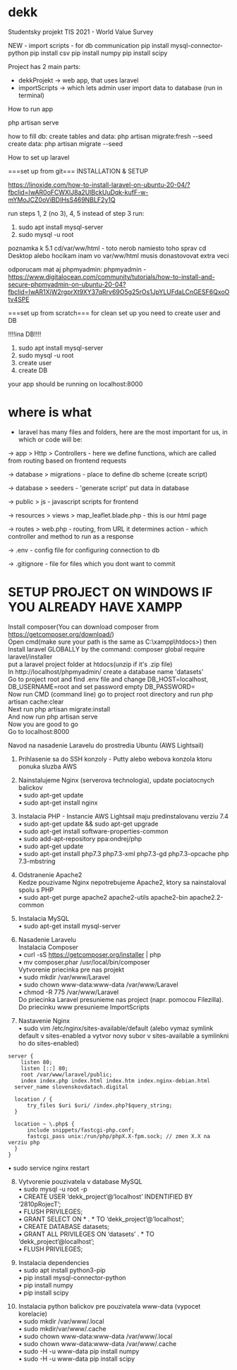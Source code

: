 # dekk
Studentsky projekt TIS 2021 - World  Value Survey

NEW - import scripts - for db communication
pip install mysql-connector-python 
pip install csv
pip install numpy
pip install scipy

Project has 2 main parts:
- dekkProjekt -> web app, that uses laravel
- importScripts -> which lets admin user import data to database (run in terminal)

How to run app

php artisan serve

how to fill db:
create tables and data: php artisan migrate:fresh --seed
create data: php artisan migrate --seed

How to set up laravel

===set up from git===
INSTALLATION & SETUP

https://linoxide.com/how-to-install-laravel-on-ubuntu-20-04/?fbclid=IwAR0oFCWXlJ8a2UlBckUuDqk-kufF-w-mYMoJCZ0oViBDIHsS469NBLF2y1Q

run steps 1, 2 (no 3), 4, 5
instead of step 3 run: 
1. sudo apt install mysql-server
2. sudo mysql -u root

poznamka k 5.1 cd/var/ww/html - toto nerob
namiesto toho sprav cd Desktop alebo hocikam inam
vo var/ww/html musis donastovovat extra veci 

odporucam mat aj phpmyadmin:
phpmyadmin - https://www.digitalocean.com/community/tutorials/how-to-install-and-secure-phpmyadmin-on-ubuntu-20-04?fbclid=IwAR1XjW2rgprXt9XY37qRrv69O5g25rOs1JpYLUFdaLCnGESF6QxoOtv4SPE


===set up from scratch===
for clean set up you need to create user and DB

!!!!ina DB!!!!
1. sudo apt install mysql-server
2. sudo mysql -u root
3. create user 
4. create DB


your app should be running on localhost:8000

# where is what
- laravel has many files and folders, here are the most important for us, in which or code will be:

-> app > Http > Controllers - here we define functions, which are called from routing based on frontend requests

-> database > migrations - place to define db scheme (create script)

-> database > seeders - 'generate script' put data in database

-> public > js - javascript scripts for frontend

-> resources > views > map_leaflet.blade.php - this is our html page

-> routes > web.php - routing, from URL it determines action - which controller and method to run as a response

-> .env - config file for configuring connection to db

-> .gitignore - file for files which you dont want to commit

# SETUP PROJECT ON WINDOWS IF YOU ALREADY HAVE XAMPP

Install composer(You can download composer from https://getcomposer.org/download/)<br />
Open cmd(make sure your path is the same as C:\xampp\htdocs>) then<br />
Install laravel GLOBALLY by the command: composer global require laravel/installer<br />
put a laravel project folder at htdocs(unzip if it's .zip file)<br />
In http://localhost/phpmyadmin/ create a database name 'datasets'<br />
Go to project root and find .env file and change DB_HOST=localhost, DB_USERNAME=root and set password empty DB_PASSWORD=<br />
Now run CMD (command line) go to project root directory and run php artisan cache:clear<br />
Next run php artisan migrate:install<br />
And now run php artisan serve<br />
Now you are good to go<br />
Go to localhost:8000<br />



Navod na nasadenie Laravelu do prostredia Ubuntu (AWS Lightsail)

1. Prihlasenie sa do SSH konzoly - Putty alebo webova konzola ktoru ponuka sluzba AWS  
 
2. Nainstalujeme Nginx (serverova technologia), update pociatocnych balickov  
  •	sudo apt-get update  
  •	sudo apt-get install nginx  
  
3. Instalacia PHP - Instancie AWS Lightsail maju predinstalovanu verziu 7.4  
  •	sudo apt-get update && sudo apt-get upgrade   
  •	sudo apt-get install software-properties-common  
  •	sudo add-apt-repository ppa:ondrej/php  
  •	sudo apt-get update  
  •	sudo apt-get install php7.3 php7.3-xml php7.3-gd php7.3-opcache php 7.3-mbstring  
  
4. Odstranenie Apache2   
Kedze pouzivame Nginx nepotrebujeme Apache2, ktory sa nainstaloval spolu s PHP  
  •	sudo apt-get purge apache2 apache2-utils apache2-bin apache2.2-common  
  
5. Instalacia MySQL  
  •	sudo apt-get install mysql-server  
  
6. Nasadenie Laravelu  
Instalacia Composer  
  •	curl -sS https://getcomposer.org/installer | php  
  •	mv composer.phar /usr/local/bin/composer  
Vytvorenie priecinka pre nas projekt  
  •	sudo mkdir /var/www/Laravel  
  •	sudo chown www-data:www-data /var/www/Laravel  
  •	chmod -R 775 /var/www/Laravel  
Do priecinka Laravel presunieme nas project (napr. pomocou Filezilla). Do priecinku www presunieme ImportScripts  

  
7. Nastavenie Nginx  
  •	sudo vim /etc/nginx/sites-available/default (alebo vymaz symlink default v sites-enabled a vytvor novy subor v sites-available a symlinkni ho do sites-enabled)  
``` 
server {  
	listen 80;  
	listen [::] 80;  
	root /var/www/laravel/public;  
	index index.php index.html index.htm index.nginx-debian.html  
  server_name slovenskovdatach.digital  
  
  location / {  
	  try_files $uri $uri/ /index.php?$query_string;  
  }  

  location ~ \.php$ {  
	  include snippets/fastcgi-php.conf;  
	  fastcgi_pass unix:/run/php/phpX.X-fpm.sock; // zmen X.X na verziu php  
  }  
}
```   
  
  •	sudo service nginx restart  

8. Vytvorenie pouzivatela v database MySQL  
  •	sudo mysql -u root -p  
  •	CREATE USER ‘dekk_project’@’localhost’ INDENTIFIED BY ‘2810pRojecT’;  
  •	FLUSH PRIVILEGES;  
  •	GRANT SELECT ON * . * TO ‘dekk_project’@’localhost’;  
  •	CREATE DATABASE datasets;  
  •	GRANT ALL PRIVILEGES ON ‘datasets’ . * TO ‘dekk_project’@localhost’;  
  •	FLUSH PRIVILEGES;  
9. Instalacia dependencies    
  •	sudo apt install python3-pip  
  •	pip install mysql-connector-python  
  •	pip install numpy  
  •	pip install scipy  



10. Instalacia python balickov pre pouzivatela www-data (vypocet korelacie)  
  •	sudo mkdir /var/www/.local  
  •	sudo mkdir/var/www/.cache  
  •	sudo chown www-data:www-data /var/www/.local  
  •	sudo chown www-data:www-data /var/www/.cache  
  •	sudo -H -u www-data pip install numpy  
  •	sudo -H -u www-data pip install scipy  






